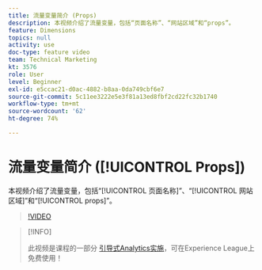 ```yaml
---
title: 流量变量简介 (Props)
description: 本视频介绍了流量变量，包括“页面名称”、“网站区域”和“props”。
feature: Dimensions
topics: null
activity: use
doc-type: feature video
team: Technical Marketing
kt: 3576
role: User
level: Beginner
exl-id: e5ccac21-d0ac-4882-b8aa-0da749cbf6e7
source-git-commit: 5c11ee3222e5e3f81a13ed8fbf2cd22fc32b1740
workflow-type: tm+mt
source-wordcount: '62'
ht-degree: 74%

---
```


# 流量变量简介 ([!UICONTROL Props])

本视频介绍了流量变量，包括“[!UICONTROL 页面名称]”、“[!UICONTROL 网站区域]”和“[!UICONTROL props]”。

>[!VIDEO](https://video.tv.adobe.com/v/28767/?quality=12)

>[!INFO]
>
> 此视频是课程的一部分 [引导式Analytics实施](https://experienceleague.adobe.com/?recommended=Analytics-D-1-2019.1)，可在Experience League上免费使用！
